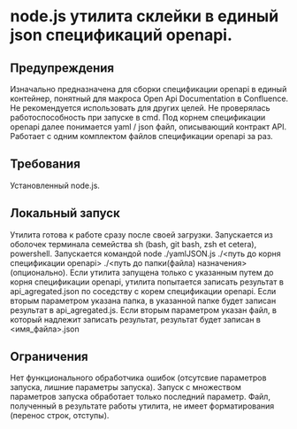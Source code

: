 # node.js утилита склейки в единый json спецификаций openapi.


## Предупреждения
Изначально предназначена для сборки спецификации openapi в единый контейнер, понятный для макроса Open Api Documentation в Confluence. Не рекомендуется использовать для других целей.
Не проверялась работоспособность при запуске в cmd.
Под корнем спецификации openapi далее понимается yaml / json файл, описывающий контракт API.
Работает с одним комплектом файлов спецификации openapi за раз.

## Требования
Установленный node.js.

## Локальный запуск
Утилита готова к работе сразу после своей загрузки.
Запускается из оболочек терминала семейства sh (bash, git bash, zsh et cetera), powershell.
Запускается командой node ./yamlJSON.js ./<путь до корня спецификации openapi> ./<путь до папки(файла) назначения>(опционально).
Если утилита запущена только с указанным путем до корня спецификации openapi, утилита попытается записать результат в api_agregated.json по соседству с корем спецификации openapi.
Если вторым параметром указана папка, в указанной папке  будет записан результат в api_agregated.js.
Если вторым параметром указан файл, в который надлежит записать результат, результат будет записан в <имя\_файла>.json

## Ограничения
Нет функционального обработчика ошибок (отсутсвие параметров запуска, лишние параметры запуска).
Запуск с множеством параметров запуска обработает только последний параметр.
Файл, полученный в результате работы утилита, не имеет форматирования (перенос строк, отступы).
